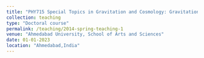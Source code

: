 ```yaml
---
title: "PHY715 Special Topics in Gravitation and Cosmology: Gravitational Collapse, Black Holes, and Spacetime Singularities"
collection: teaching
type: "Doctoral course"
permalink: /teaching/2014-spring-teaching-1
venue: "Ahmedabad University, School of Arts and Sciences"
date: 01-01-2023
location: "Ahmedabad,India"
---
```


